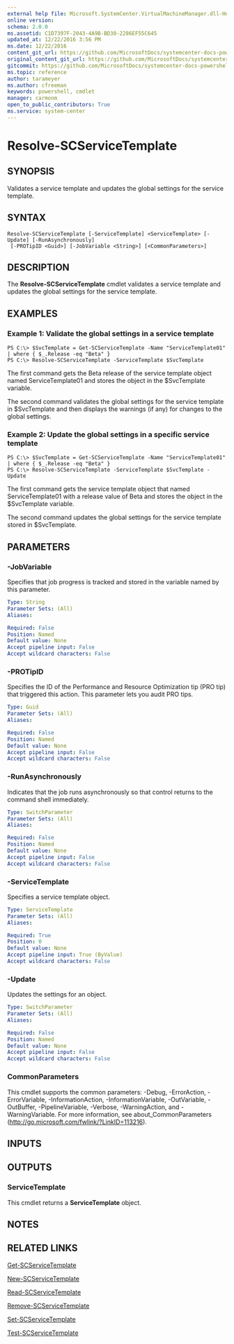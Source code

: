 ```yaml
---
external help file: Microsoft.SystemCenter.VirtualMachineManager.dll-Help.xml
online version: 
schema: 2.0.0
ms.assetid: C1D7397F-2043-4A9B-BD30-2286EF55C645
updated_at: 12/22/2016 3:56 PM
ms.date: 12/22/2016
content_git_url: https://github.com/MicrosoftDocs/systemcenter-docs-powershell/blob/master/systemcenter-cmdlets/SystemCenter2016/VirtualMachineManager/vlatest/Resolve-SCServiceTemplate.md
original_content_git_url: https://github.com/MicrosoftDocs/systemcenter-docs-powershell/blob/master/systemcenter-cmdlets/SystemCenter2016/VirtualMachineManager/vlatest/Resolve-SCServiceTemplate.md
gitcommit: https://github.com/MicrosoftDocs/systemcenter-docs-powershell/blob/96e5647587661652225fbdd2c797cd4d59d542bc/systemcenter-cmdlets/SystemCenter2016/VirtualMachineManager/vlatest/Resolve-SCServiceTemplate.md
ms.topic: reference
author: tarameyer
ms.author: cfreeman
keywords: powershell, cmdlet
manager: carmonm
open_to_public_contributors: True
ms.service: system-center
---
```


# Resolve-SCServiceTemplate

## SYNOPSIS
Validates a service template and updates the global settings for the service template.

## SYNTAX

```
Resolve-SCServiceTemplate [-ServiceTemplate] <ServiceTemplate> [-Update] [-RunAsynchronously]
 [-PROTipID <Guid>] [-JobVariable <String>] [<CommonParameters>]
```

## DESCRIPTION
The **Resolve-SCServiceTemplate** cmdlet validates a service template and updates the global settings for the service template.

## EXAMPLES

### Example 1: Validate the global settings in a service template
```
PS C:\> $SvcTemplate = Get-SCServiceTemplate -Name "ServiceTemplate01" | where { $_.Release -eq "Beta" }
PS C:\> Resolve-SCServiceTemplate -ServiceTemplate $SvcTemplate
```

The first command gets the Beta release of the service template object named ServiceTemplate01 and stores the object in the $SvcTemplate variable.

The second command validates the global settings for the service template in $SvcTemplate and then displays the warnings (if any) for changes to the global settings.

### Example 2: Update the global settings in a specific service template
```
PS C:\> $SvcTemplate = Get-SCServiceTemplate -Name "ServiceTemplate01" | where { $_.Release -eq "Beta" }
PS C:\> Resolve-SCServiceTemplate -ServiceTemplate $SvcTemplate -Update
```

The first command gets the service template object that named ServiceTemplate01 with a release value of Beta and stores the object in the $SvcTemplate variable.

The second command updates the global settings for the service template stored in $SvcTemplate.

## PARAMETERS

### -JobVariable
Specifies that job progress is tracked and stored in the variable named by this parameter.

```yaml
Type: String
Parameter Sets: (All)
Aliases: 

Required: False
Position: Named
Default value: None
Accept pipeline input: False
Accept wildcard characters: False
```

### -PROTipID
Specifies the ID of the Performance and Resource Optimization tip (PRO tip) that triggered this action.
This parameter lets you audit PRO tips.

```yaml
Type: Guid
Parameter Sets: (All)
Aliases: 

Required: False
Position: Named
Default value: None
Accept pipeline input: False
Accept wildcard characters: False
```

### -RunAsynchronously
Indicates that the job runs asynchronously so that control returns to the command shell immediately.

```yaml
Type: SwitchParameter
Parameter Sets: (All)
Aliases: 

Required: False
Position: Named
Default value: None
Accept pipeline input: False
Accept wildcard characters: False
```

### -ServiceTemplate
Specifies a service template object.

```yaml
Type: ServiceTemplate
Parameter Sets: (All)
Aliases: 

Required: True
Position: 0
Default value: None
Accept pipeline input: True (ByValue)
Accept wildcard characters: False
```

### -Update
Updates the settings for an object.

```yaml
Type: SwitchParameter
Parameter Sets: (All)
Aliases: 

Required: False
Position: Named
Default value: None
Accept pipeline input: False
Accept wildcard characters: False
```

### CommonParameters
This cmdlet supports the common parameters: -Debug, -ErrorAction, -ErrorVariable, -InformationAction, -InformationVariable, -OutVariable, -OutBuffer, -PipelineVariable, -Verbose, -WarningAction, and -WarningVariable. For more information, see about_CommonParameters (http://go.microsoft.com/fwlink/?LinkID=113216).

## INPUTS

## OUTPUTS

### ServiceTemplate
This cmdlet returns a **ServiceTemplate** object.

## NOTES

## RELATED LINKS

[Get-SCServiceTemplate](xref:SystemCenter2016/VirtualMachineManager/vlatest/Get-SCServiceTemplate.md)

[New-SCServiceTemplate](xref:SystemCenter2016/VirtualMachineManager/vlatest/New-SCServiceTemplate.md)

[Read-SCServiceTemplate](xref:SystemCenter2016/VirtualMachineManager/vlatest/Read-SCServiceTemplate.md)

[Remove-SCServiceTemplate](xref:SystemCenter2016/VirtualMachineManager/vlatest/Remove-SCServiceTemplate.md)

[Set-SCServiceTemplate](xref:SystemCenter2016/VirtualMachineManager/vlatest/Set-SCServiceTemplate.md)

[Test-SCServiceTemplate](xref:SystemCenter2016/VirtualMachineManager/vlatest/Test-SCServiceTemplate.md)

